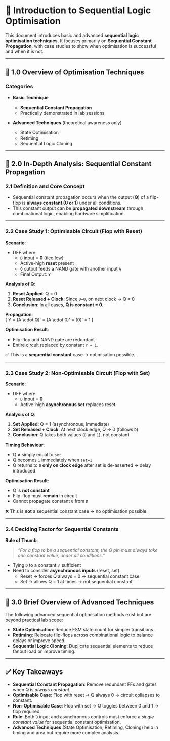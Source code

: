# 🔄 Introduction to Sequential Logic Optimisation

This document introduces basic and advanced **sequential logic optimisation techniques**. It focuses primarily on **Sequential Constant Propagation**, with case studies to show when optimisation is successful and when it is not.

---

## 📖 1.0 Overview of Optimisation Techniques

### Categories
- **Basic Technique**  
  - **Sequential Constant Propagation**  
  - Practically demonstrated in lab sessions.  

- **Advanced Techniques** (theoretical awareness only)  
  - State Optimisation  
  - Retiming  
  - Sequential Logic Cloning  

---

## 🧮 2.0 In-Depth Analysis: Sequential Constant Propagation

### 2.1 Definition and Core Concept
- Sequential constant propagation occurs when the output (**Q**) of a flip-flop is **always constant (0 or 1)** under all conditions.  
- This constant output can be **propagated downstream** through combinational logic, enabling hardware simplification.  

---

### 2.2 Case Study 1: Optimisable Circuit (Flop with Reset)

**Scenario**:  
- DFF where:  
  - `D` input = **0** (tied low)  
  - Active-high **reset** present  
  - `Q` output feeds a NAND gate with another input `A`  
  - Final Output: `Y`  

**Analysis of Q**:
1. **Reset Applied**: Q = 0  
2. **Reset Released + Clock**: Since `D=0`, on next clock → Q = 0  
3. **Conclusion**: In all cases, **Q is constant = 0**.  

**Propagation**:  
\[
Y = (A \cdot Q)' = (A \cdot 0)' = (0)' = 1
\]  

**Optimisation Result**:
- Flip-flop and NAND gate are redundant  
- Entire circuit replaced by constant `Y = 1`.  

✅ This is a **sequential constant** case → optimisation possible.  

---

### 2.3 Case Study 2: Non-Optimisable Circuit (Flop with Set)

**Scenario**:  
- DFF where:  
  - `D` input = **0**  
  - Active-high **asynchronous set** replaces reset  

**Analysis of Q**:
1. **Set Applied**: Q = 1 (asynchronous, immediate)  
2. **Set Released + Clock**: At next clock edge, Q → 0 (follows `D`)  
3. **Conclusion**: Q takes both values (`0` and `1`), not constant  

**Timing Behaviour**:
- Q ≠ simply equal to `set`  
- Q becomes `1` immediately when `set=1`  
- Q returns to `0` **only on clock edge** after set is de-asserted → delay introduced  

**Optimisation Result**:
- Q is **not constant**  
- Flip-flop must **remain** in circuit  
- Cannot propagate constant `0` from `D`  

❌ This is **not** a sequential constant case → no optimisation possible.  

---

### 2.4 Deciding Factor for Sequential Constants

**Rule of Thumb**:
> *“For a flop to be a sequential constant, the Q pin must always take one constant value, under all conditions.”*  

- Tying `D` to a constant ≠ sufficient  
- Need to consider **asynchronous inputs** (reset, set):  
  - Reset → forces Q always = 0 → sequential constant case  
  - Set → allows Q = 1 at times → not sequential constant  

---

## 🚀 3.0 Brief Overview of Advanced Techniques

The following advanced sequential optimisation methods exist but are beyond practical lab scope:

- **State Optimisation**: Reduce FSM state count for simpler transitions.  
- **Retiming**: Relocate flip-flops across combinational logic to balance delays or improve speed.  
- **Sequential Logic Cloning**: Duplicate sequential elements to reduce fanout load or improve timing.  

---

## ✅ Key Takeaways

- **Sequential Constant Propagation**: Remove redundant FFs and gates when Q is *always constant*.  
- **Optimisable Case**: Flop with reset → Q always 0 → circuit collapses to constant.  
- **Non-Optimisable Case**: Flop with set → Q toggles between 0 and 1 → flop required.  
- **Rule**: Both `D` input and asynchronous controls must enforce a *single constant value* for sequential constant optimisation.  
- **Advanced Techniques** (State Optimisation, Retiming, Cloning) help in timing and area but require more complex analysis.  
